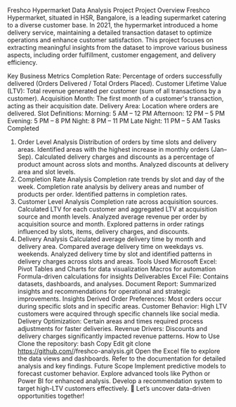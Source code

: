 Freshco Hypermarket Data Analysis Project
Project Overview
Freshco Hypermarket, situated in HSR, Bangalore, is a leading supermarket catering to a diverse customer base. In 2021, the hypermarket introduced a home delivery service, maintaining a detailed transaction dataset to optimize operations and enhance customer satisfaction. This project focuses on extracting meaningful insights from the dataset to improve various business aspects, including order fulfillment, customer engagement, and delivery efficiency.

Key Business Metrics
Completion Rate: Percentage of orders successfully delivered (Orders Delivered / Total Orders Placed).
Customer Lifetime Value (LTV): Total revenue generated per customer (sum of all transactions by a customer).
Acquisition Month: The first month of a customer's transaction, acting as their acquisition date.
Delivery Area: Location where orders are delivered.
Slot Definitions:
Morning: 5 AM – 12 PM
Afternoon: 12 PM – 5 PM
Evening: 5 PM – 8 PM
Night: 8 PM – 11 PM
Late Night: 11 PM – 5 AM
Tasks Completed
1. Order Level Analysis
Distribution of orders by time slots and delivery areas.
Identified areas with the highest increase in monthly orders (Jan–Sep).
Calculated delivery charges and discounts as a percentage of product amount across slots and months.
Analyzed discounts at delivery area and slot levels.
2. Completion Rate Analysis
Completion rate trends by slot and day of the week.
Completion rate analysis by delivery areas and number of products per order.
Identified patterns in completion rates.
3. Customer Level Analysis
Completion rate across acquisition sources.
Calculated LTV for each customer and aggregated LTV at acquisition source and month levels.
Analyzed average revenue per order by acquisition source and month.
Explored patterns in order ratings influenced by slots, items, delivery charges, and discounts.
4. Delivery Analysis
Calculated average delivery time by month and delivery area.
Compared average delivery time on weekdays vs. weekends.
Analyzed delivery time by slot and identified patterns in delivery charges across slots and areas.
Tools Used
Microsoft Excel:
Pivot Tables and Charts for data visualization
Macros for automation
Formula-driven calculations for insights
Deliverables
Excel File: Contains datasets, dashboards, and analyses.
Document Report: Summarized insights and recommendations for operational and strategic improvements.
Insights Derived
Order Preferences: Most orders occur during specific slots and in specific areas.
Customer Behavior: High LTV customers were acquired through specific channels like social media.
Delivery Optimization: Certain areas and times required process adjustments for faster deliveries.
Revenue Drivers: Discounts and delivery charges significantly impacted revenue patterns.
How to Use
Clone the repository:
bash
Copy
Edit
git clone https://github.com/<your-username>/freshco-analysis.git
Open the Excel file to explore the data views and dashboards.
Refer to the documentation for detailed analysis and key findings.
Future Scope
Implement predictive models to forecast customer behavior.
Explore advanced tools like Python or Power BI for enhanced analysis.
Develop a recommendation system to target high-LTV customers effectively.
🚀 Let’s uncover data-driven opportunities together!
